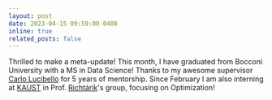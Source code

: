 ```yaml
---
layout: post
date: 2023-04-15 09:59:00-0400
inline: true
related_posts: false
---
```


Thrilled to make a meta-update! This month, I have graduated from Bocconi University with a MS in Data Science! Thanks to my awesome supervisor [Carlo Lucibello](https://carlolucibello.github.io/) for 5 years of mentorship. Since February I am also interning at [KAUST](https://www.kaust.edu.sa/) in Prof. [Richtárik](https://richtarik.org/)'s group, focusing on Optimization!